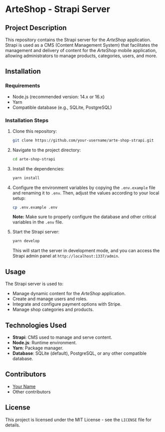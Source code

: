 # ArteShop - Strapi Server

## Project Description
This repository contains the Strapi server for the *ArteShop* application. Strapi is used as a CMS (Content Management System) that facilitates the management and delivery of content for the *ArteShop* mobile application, allowing administrators to manage products, categories, users, and more.

## Installation

### Requirements
- Node.js (recommended version: 14.x or 16.x)
- Yarn
- Compatible database (e.g., SQLite, PostgreSQL)

### Installation Steps
1. Clone this repository:
    ```bash
    git clone https://github.com/your-username/arte-shop-strapi.git
    ```
2. Navigate to the project directory:
    ```bash
    cd arte-shop-strapi
    ```
3. Install the dependencies:
    ```bash
    yarn install
    ```
4. Configure the environment variables by copying the `.env.example` file and renaming it to `.env`. Then, adjust the values according to your local setup:
    ```bash
    cp .env.example .env
    ```
    **Note:** Make sure to properly configure the database and other critical variables in the `.env` file.

5. Start the Strapi server:
    ```bash
    yarn develop
    ```
    This will start the server in development mode, and you can access the Strapi admin panel at `http://localhost:1337/admin`.

## Usage
The Strapi server is used to:
- Manage dynamic content for the *ArteShop* application.
- Create and manage users and roles.
- Integrate and configure payment options with Stripe.
- Manage shop categories and products.

## Technologies Used
- **Strapi**: CMS used to manage and serve content.
- **Node.js**: Runtime environment.
- **Yarn**: Package manager.
- **Database**: SQLite (default), PostgreSQL, or any other compatible database.

## Contributors
- [Your Name](https://github.com/your-username)
- Other contributors

## License
This project is licensed under the MIT License - see the `LICENSE` file for details.
